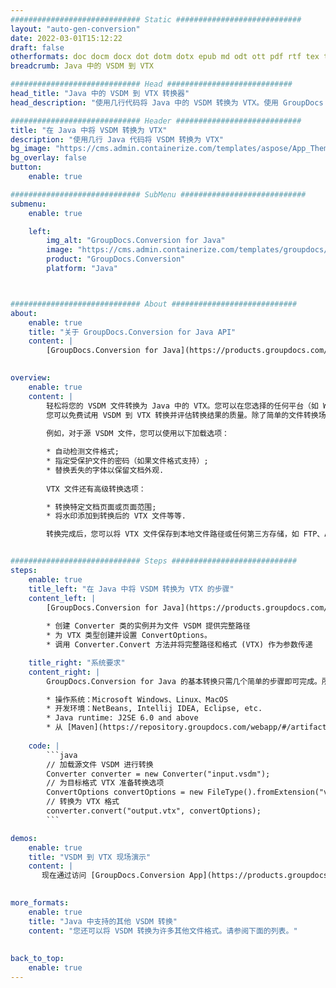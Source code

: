 ```yaml
---
############################# Static ############################
layout: "auto-gen-conversion"
date: 2022-03-01T15:12:22
draft: false
otherformats: doc docm docx dot dotm dotx epub md odt ott pdf rtf tex txt vdx vsdm vsdx vssm vssx vstm vstx vsx vtx xps
breadcrumb: Java 中的 VSDM 到 VTX

############################# Head ############################
head_title: "Java 中的 VSDM 到 VTX 转换器"
head_description: "使用几行代码将 Java 中的 VSDM 转换为 VTX。使用 GroupDocs 文档转换 API 转换 160 多种文件格式。"

############################# Header ############################
title: "在 Java 中将 VSDM 转换为 VTX"
description: "使用几行 Java 代码将 VSDM 转换为 VTX"
bg_image: "https://cms.admin.containerize.com/templates/aspose/App_Themes/V3/images/bg/header1.png"
bg_overlay: false
button:
    enable: true

############################# SubMenu ############################
submenu:
    enable: true

    left:
        img_alt: "GroupDocs.Conversion for Java"
        image: "https://cms.admin.containerize.com/templates/groupdocs/images/product-logos/90x90-noborder/groupdocs-conversion-java.png"
        product: "GroupDocs.Conversion"
        platform: "Java"



############################# About ############################
about:
    enable: true
    title: "关于 GroupDocs.Conversion for Java API"
    content: |
        [GroupDocs.Conversion for Java](https://products.groupdocs.com/conversion/java/)可用于转换Microsoft Word、Excel、PowerPoint、PDF、Visio等格式。 GroupDocs.Conversion 是一个独立的 API，适用于需要高性能的后端和内部系统。它不依赖于任何软件，例如 Microsoft 或 Open Office。
    

overview:
    enable: true
    content: |
        轻松将您的 VSDM 文件转换为 Java 中的 VTX。您可以在您选择的任何平台（如 Windows、Linux、macOS）中仅使用几行 Java 代码行。
        您可以免费试用 VSDM 到 VTX 转换并评估转换结果的质量。除了简单的文件转换场景，您还可以尝试更高级的选项来加载源 VSDM 文件和保存输出 VTX 结果。 
        
        例如，对于源 VSDM 文件，您可以使用以下加载选项：

        * 自动检测文件格式;
        * 指定受保护文件的密码（如果文件格式支持）;
        * 替换丢失的字体以保留文档外观.
        
        VTX 文件还有高级转换选项：

        * 转换特定文档页面或页面范围;
        * 将水印添加到转换后的 VTX 文件等等.

        转换完成后，您可以将 VTX 文件保存到本地文件路径或任何第三方存储，如 FTP、Amazon S3、Google Drive、Dropbox 等。请注意 - 将 VSDM 转换为 VTX 无需安装任何额外的软件 - 如 MS Office、Open Office、Adobe Acrobat Reader 等。


############################# Steps ############################
steps:
    enable: true
    title_left: "在 Java 中将 VSDM 转换为 VTX 的步骤"
    content_left: |
        [GroupDocs.Conversion for Java](https://products.groupdocs.com/conversion/java/) 让开发人员只需几行代码即可轻松地将 VSDM 文件转换为 VTX。
        
        * 创建 Converter 类的实例并为文件 VSDM 提供完整路径
        * 为 VTX 类型创建并设置 ConvertOptions。
        * 调用 Converter.Convert 方法并将完整路径和格式 (VTX) 作为参数传递

    title_right: "系统要求"
    content_right: |
        GroupDocs.Conversion for Java 的基本转换只需几个简单的步骤即可完成。所有主要平台和操作系统都支持我们的 API。在执行以下代码之前，请确保您的系统上安装了以下先决条件。

        * 操作系统：Microsoft Windows、Linux、MacOS
        * 开发环境：NetBeans, Intellij IDEA, Eclipse, etc.
        * Java runtime: J2SE 6.0 and above
        * 从 [Maven](https://repository.groupdocs.com/webapp/#/artifacts/browse/tree/General/repo/com/groupdocs/groupdocs-conversion) 获取最新的 GroupDocs.Conversion for Java
         
    code: |
        ```java    
        // 加载源文件 VSDM 进行转换
        Converter converter = new Converter("input.vsdm");
        // 为目标格式 VTX 准备转换选项
        ConvertOptions convertOptions = new FileType().fromExtension("vtx").getConvertOptions();
        // 转换为 VTX 格式
        converter.convert("output.vtx", convertOptions);
        ```

demos:
    enable: true
    title: "VSDM 到 VTX 现场演示"
    content: |
       现在通过访问 [GroupDocs.Conversion App](https://products.groupdocs.app/conversion/family) 网站将 VSDM 转换为 VTX。在线演示具有以下优点
          

more_formats:
    enable: true
    title: "Java 中支持的其他 VSDM 转换"
    content: "您还可以将 VSDM 转换为许多其他文件格式。请参阅下面的列表。"
       
       
back_to_top:
    enable: true
---
```

